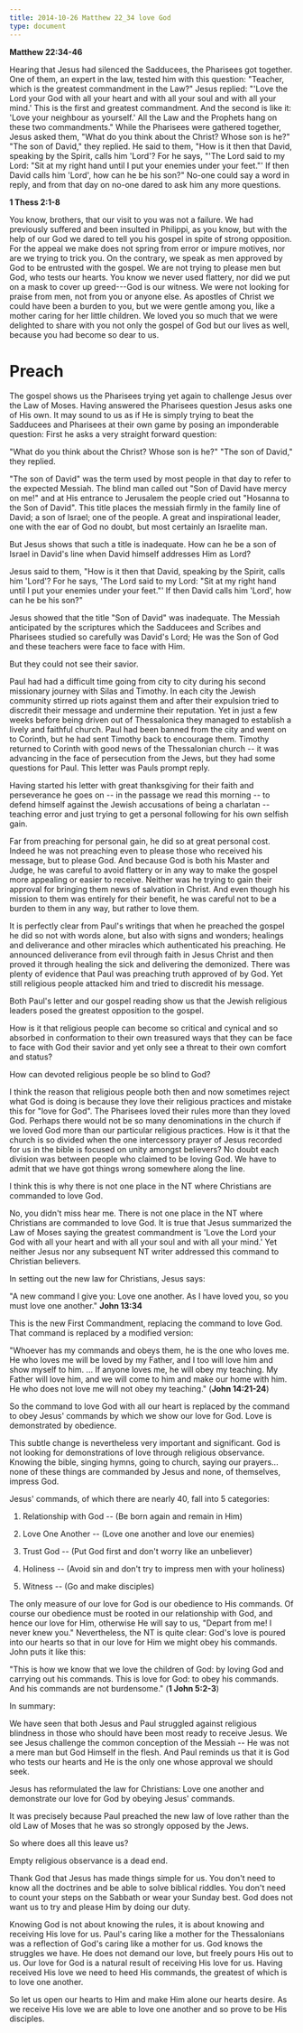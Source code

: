 ```yaml
---
title: 2014-10-26 Matthew 22_34 love God
type: document
---
```

**Matthew 22:34-46**

Hearing that Jesus had silenced the Sadducees, the Pharisees got
together. One of them, an expert in the law, tested him with this
question: \"Teacher, which is the greatest commandment in the Law?\"
Jesus replied: \"'Love the Lord your God with all your heart and with
all your soul and with all your mind.' This is the first and greatest
commandment. And the second is like it: 'Love your neighbour as
yourself.' All the Law and the Prophets hang on these two
commandments.\" While the Pharisees were gathered together, Jesus asked
them, \"What do you think about the Christ? Whose son is he?\" \"The son
of David,\" they replied. He said to them, \"How is it then that David,
speaking by the Spirit, calls him 'Lord'? For he says, \"'The Lord said
to my Lord: \"Sit at my right hand until I put your enemies under your
feet.\"' If then David calls him 'Lord', how can he be his son?\" No-one
could say a word in reply, and from that day on no-one dared to ask him
any more questions.

**1 Thess 2:1-8**

You know, brothers, that our visit to you was not a failure. We had
previously suffered and been insulted in Philippi, as you know, but with
the help of our God we dared to tell you his gospel in spite of strong
opposition. For the appeal we make does not spring from error or impure
motives, nor are we trying to trick you. On the contrary, we speak as
men approved by God to be entrusted with the gospel. We are not trying
to please men but God, who tests our hearts. You know we never used
flattery, nor did we put on a mask to cover up greed---God is our
witness. We were not looking for praise from men, not from you or anyone
else. As apostles of Christ we could have been a burden to you, but we
were gentle among you, like a mother caring for her little children. We
loved you so much that we were delighted to share with you not only the
gospel of God but our lives as well, because you had become so dear to
us.

# Preach

The gospel shows us the Pharisees trying yet again to challenge Jesus
over the Law of Moses. Having answered the Pharisees question Jesus asks
one of His own. It may sound to us as if He is simply trying to beat the
Sadducees and Pharisees at their own game by posing an imponderable
question: First he asks a very straight forward question:

\"What do you think about the Christ? Whose son is he?\" \"The son of
David,\" they replied.

\"The son of David\" was the term used by most people in that day to
refer to the expected Messiah. The blind man called out "Son of David
have mercy on me!" and at His entrance to Jerusalem the people cried out
"Hosanna to the Son of David". This title places the messiah firmly in
the family line of David; a son of Israel; one of the people. A great
and inspirational leader, one with the ear of God no doubt, but most
certainly an Israelite man.

But Jesus shows that such a title is inadequate. How can he be a son of
Israel in David's line when David himself addresses Him as Lord?

Jesus said to them, \"How is it then that David, speaking by the Spirit,
calls him 'Lord'? For he says, 'The Lord said to my Lord: \"Sit at my
right hand until I put your enemies under your feet.\"' If then David
calls him 'Lord', how can he be his son?\"

Jesus showed that the title "Son of David" was inadequate. The Messiah
anticipated by the scriptures which the Sadducees and Scribes and
Pharisees studied so carefully was David's Lord; He was the Son of God
and these teachers were face to face with Him.

But they could not see their savior.

Paul had had a difficult time going from city to city during his second
missionary journey with Silas and Timothy. In each city the Jewish
community stirred up riots against them and after their expulsion tried
to discredit their message and undermine their reputation. Yet in just a
few weeks before being driven out of Thessalonica they managed to
establish a lively and faithful church. Paul had been banned from the
city and went on to Corinth, but he had sent Timothy back to encourage
them. Timothy returned to Corinth with good news of the Thessalonian
church -- it was advancing in the face of persecution from the Jews, but
they had some questions for Paul. This letter was Pauls prompt reply.

Having started his letter with great thanksgiving for their faith and
perseverance he goes on -- in the passage we read this morning -- to
defend himself against the Jewish accusations of being a charlatan --
teaching error and just trying to get a personal following for his own
selfish gain.

Far from preaching for personal gain, he did so at great personal cost.
Indeed he was not preaching even to please those who received his
message, but to please God. And because God is both his Master and
Judge, he was careful to avoid flattery or in any way to make the gospel
more appealing or easier to receive. Neither was he trying to gain their
approval for bringing them news of salvation in Christ. And even though
his mission to them was entirely for their benefit, he was careful not
to be a burden to them in any way, but rather to love them.

It is perfectly clear from Paul's writings that when he preached the
gospel he did so not with words alone, but also with signs and wonders;
healings and deliverance and other miracles which authenticated his
preaching. He announced deliverance from evil through faith in Jesus
Christ and then proved it through healing the sick and delivering the
demonized. There was plenty of evidence that Paul was preaching truth
approved of by God. Yet still religious people attacked him and tried to
discredit his message.

Both Paul's letter and our gospel reading show us that the Jewish
religious leaders posed the greatest opposition to the gospel.

How is it that religious people can become so critical and cynical and
so absorbed in conformation to their own treasured ways that they can be
face to face with God their savior and yet only see a threat to their
own comfort and status?

How can devoted religious people be so blind to God?

I think the reason that religious people both then and now sometimes
reject what God is doing is because they love their religious practices
and mistake this for "love for God". The Pharisees loved their rules
more than they loved God. Perhaps there would not be so many
denominations in the church if we loved God more than our particular
religious practices. How is it that the church is so divided when the
one intercessory prayer of Jesus recorded for us in the bible is focused
on unity amongst believers? No doubt each division was between people
who claimed to be loving God. We have to admit that we have got things
wrong somewhere along the line.

I think this is why there is not one place in the NT where Christians
are commanded to love God.

No, you didn't miss hear me. There is not one place in the NT where
Christians are commanded to love God. It is true that Jesus summarized
the Law of Moses saying the greatest commandment is 'Love the Lord your
God with all your heart and with all your soul and with all your mind.'
Yet neither Jesus nor any subsequent NT writer addressed this command to
Christian believers.

In setting out the new law for Christians, Jesus says:

"A new command I give you: Love one another. As I have loved you, so you
must love one another." **John 13:34**

This is the new First Commandment, replacing the command to love God.
That command is replaced by a modified version:

"Whoever has my commands and obeys them, he is the one who loves me. He
who loves me will be loved by my Father, and I too will love him and
show myself to him. ... If anyone loves me, he will obey my teaching. My
Father will love him, and we will come to him and make our home with
him. He who does not love me will not obey my teaching." (**John
14:21-24**)

So the command to love God with all our heart is replaced by the command
to obey Jesus' commands by which we show our love for God. Love is
demonstrated by obedience.

This subtle change is nevertheless very important and significant. God
is not looking for demonstrations of love through religious observance.
Knowing the bible, singing hymns, going to church, saying our prayers...
none of these things are commanded by Jesus and none, of themselves,
impress God.

Jesus' commands, of which there are nearly 40, fall into 5 categories:

1.  Relationship with God -- (Be born again and remain in Him)

2.  Love One Another -- (Love one another and love our enemies)

3.  Trust God -- (Put God first and don't worry like an unbeliever)

4.  Holiness -- (Avoid sin and don't try to impress men with your
    holiness)

5.  Witness -- (Go and make disciples)

The only measure of our love for God is our obedience to His commands.
Of course our obedience must be rooted in our relationship with God, and
hence our love for Him, otherwise He will say to us, "Depart from me! I
never knew you." Nevertheless, the NT is quite clear: God's love is
poured into our hearts so that in our love for Him we might obey his
commands. John puts it like this:

"This is how we know that we love the children of God: by loving God and
carrying out his commands. This is love for God: to obey his commands.
And his commands are not burdensome." (**1 John 5:2-3**)

In summary:

We have seen that both Jesus and Paul struggled against religious
blindness in those who should have been most ready to receive Jesus. We
see Jesus challenge the common conception of the Messiah -- He was not a
mere man but God Himself in the flesh. And Paul reminds us that it is
God who tests our hearts and He is the only one whose approval we should
seek.

Jesus has reformulated the law for Christians: Love one another and
demonstrate our love for God by obeying Jesus' commands.

It was precisely because Paul preached the new law of love rather than
the old Law of Moses that he was so strongly opposed by the Jews.

So where does all this leave us?

Empty religious observance is a dead end.

Thank God that Jesus has made things simple for us. You don't need to
know all the doctrines and be able to solve biblical riddles. You don't
need to count your steps on the Sabbath or wear your Sunday best. God
does not want us to try and please Him by doing our duty.

Knowing God is not about knowing the rules, it is about knowing and
receiving His love for us. Paul's caring like a mother for the
Thessalonians was a reflection of God's caring like a mother for us. God
knows the struggles we have. He does not demand our love, but freely
pours His out to us. Our love for God is a natural result of receiving
His love for us. Having received His love we need to heed His commands,
the greatest of which is to love one another.

So let us open our hearts to Him and make Him alone our hearts desire.
As we receive His love we are able to love one another and so prove to
be His disciples.
